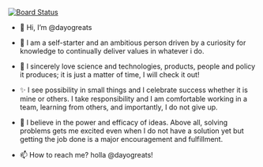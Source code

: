 [![Board Status](https://dev.azure.com/dayogreats/f8d6d253-36f1-4060-bfdf-420e4edbedb7/bc1daa5a-0d2f-4460-aff0-a44e009dd0e2/_apis/work/boardbadge/32f438c1-b650-41f6-b868-b4571b3755ca)](https://dev.azure.com/dayogreats/f8d6d253-36f1-4060-bfdf-420e4edbedb7/_boards/board/t/bc1daa5a-0d2f-4460-aff0-a44e009dd0e2/Microsoft.RequirementCategory)
- 👋 Hi, I’m @dayogreats
- 👀 I am a self-starter and an ambitious person driven by a curiosity for knowledge to continually deliver values in whatever i do. 
- 💞️ I sincerely love science and technologies, products, people and policy it produces; it is just a matter of time, I will check it out!
- ✨ I see possibility in small things and I celebrate success whether it is mine or others. I take responsibility and I am comfortable working in a team, learning from others, and importantly, I do not give up.
- 🌱 I believe in the power and efficacy of ideas. Above all, solving problems gets me excited even when I do not have a solution yet but getting the job done is a major encouragement and fulfillment.

- 📫 How to reach me? holla @dayogreats!

<!---
dayogreats/dayogreats is a ✨ special ✨ repository because its `README.md` (this file) appears on your GitHub profile.
You can click the Preview link to take a look at your changes.
--->
